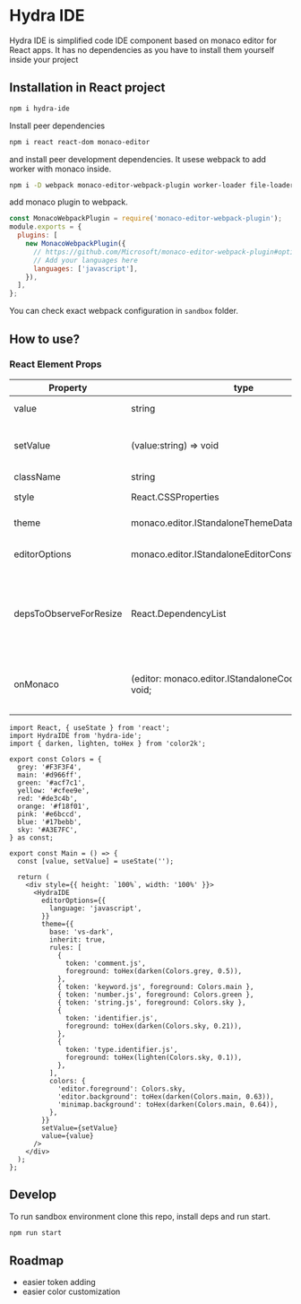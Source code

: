 # Hydra IDE

Hydra IDE is simplified code IDE component based on monaco editor for React apps. It has no dependencies as you have to install them yourself inside your project

## Installation in React project

```sh
npm i hydra-ide
```

Install peer dependencies

```sh
npm i react react-dom monaco-editor
```

and install peer development dependencies. It usese webpack to add worker with monaco inside.

```sh
npm i -D webpack monaco-editor-webpack-plugin worker-loader file-loader css-loader
```

add monaco plugin to webpack.

```js
const MonacoWebpackPlugin = require('monaco-editor-webpack-plugin');
module.exports = {
  plugins: [
    new MonacoWebpackPlugin({
      // https://github.com/Microsoft/monaco-editor-webpack-plugin#options
      // Add your languages here
      languages: ['javascript'],
    }),
  ],
};
```

You can check exact webpack configuration in `sandbox` folder.

## How to use?

### React Element Props

| Property               | type                                                   | required | Description                                                                    |
| ---------------------- | ------------------------------------------------------ | -------- | ------------------------------------------------------------------------------ |
| value                  | string                                                 | true     | current code as string                                                         |
| setValue               | (value:string) => void                                 | true     | triggered when editor sets the value                                           |
| className              | string                                                 | false    | class name                                                                     |
| style                  | React.CSSProperties                                    | false    | style properties                                                               |
| theme                  | monaco.editor.IStandaloneThemeData                     | true     | monaco editor theme                                                            |
| editorOptions          | monaco.editor.IStandaloneEditorConstructionOptions     | true     | monaco editor options                                                          |
| depsToObserveForResize | React.DependencyList                                   | false    | dependency list same as in useEffect hook. Used to automatically resize editor |
| onMonaco               | (editor: monaco.editor.IStandaloneCodeEditor) => void; | false    | when monaco is mounted it will be passed here                                  |

```tsx
import React, { useState } from 'react';
import HydraIDE from 'hydra-ide';
import { darken, lighten, toHex } from 'color2k';

export const Colors = {
  grey: '#F3F3F4',
  main: '#d966ff',
  green: '#acf7c1',
  yellow: '#cfee9e',
  red: '#de3c4b',
  orange: '#f18f01',
  pink: '#e6bccd',
  blue: '#17bebb',
  sky: '#A3E7FC',
} as const;

export const Main = () => {
  const [value, setValue] = useState('');

  return (
    <div style={{ height: `100%`, width: '100%' }}>
      <HydraIDE
        editorOptions={{
          language: 'javascript',
        }}
        theme={{
          base: 'vs-dark',
          inherit: true,
          rules: [
            {
              token: 'comment.js',
              foreground: toHex(darken(Colors.grey, 0.5)),
            },
            { token: 'keyword.js', foreground: Colors.main },
            { token: 'number.js', foreground: Colors.green },
            { token: 'string.js', foreground: Colors.sky },
            {
              token: 'identifier.js',
              foreground: toHex(darken(Colors.sky, 0.21)),
            },
            {
              token: 'type.identifier.js',
              foreground: toHex(lighten(Colors.sky, 0.1)),
            },
          ],
          colors: {
            'editor.foreground': Colors.sky,
            'editor.background': toHex(darken(Colors.main, 0.63)),
            'minimap.background': toHex(darken(Colors.main, 0.64)),
          },
        }}
        setValue={setValue}
        value={value}
      />
    </div>
  );
};
```

## Develop

To run sandbox environment clone this repo, install deps and run start.

```sh
npm run start
```

## Roadmap

- easier token adding
- easier color customization
